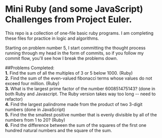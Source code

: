 # Mini Ruby (and some JavaScript) Challenges from Project Euler.

This repo is a collection of one-file basic ruby programs. I am completing these files for practice in logic and algorithms.

Starting on problem number 5, I start committing the thought process running through my head in the form of commits, so if you follow my commit flow, you'll see how I break the problems down.

##Problems Completed:<br/>
**1.** Find the sum of all the multiples of 3 or 5 below 1000. (Ruby)<br/>
**2.** Find the sum of the even-valued fibonacci terms whose values do not exceed four million. (Ruby)<br/>
**3.** What is the largest prime factor of the number 600851475143? (done in both Ruby and Javascript. The Ruby version takes way too long -- need to refactor)<br/>
**4.** Find the largest palindrome made from the product of two 3-digit numbers (done in JavaScript)<br/>
**5.** Find the the smallest positive number that is evenly divisible by all of the numbers from 1 to 20? (Ruby)<br/>
**6.** Find the difference between the sum of the squares of the first one hundred natural numbers and the square of the sum.<br />
